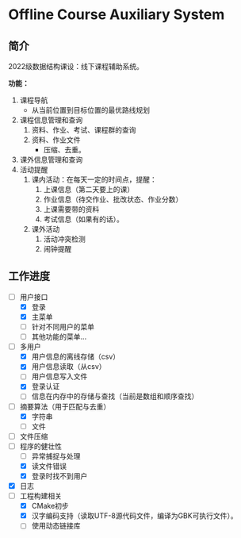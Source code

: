 # Offline Course Auxiliary System

## 简介

2022级数据结构课设：线下课程辅助系统。

**功能：**

1. 课程导航
   - 从当前位置到目标位置的最优路线规划
2. 课程信息管理和查询
   1. 资料、作业、考试、课程群的查询
   2. 资料、作业文件
      - 压缩、去重。
3. 课外信息管理和查询
4. 活动提醒
   1. 课内活动：在每天一定的时间点，提醒：
      1. 上课信息（第二天要上的课）
      2. 作业信息（待交作业、批改状态、作业分数）
      3. 上课需要带的资料
      4. 考试信息（如果有的话）。
   2. 课外活动
      1. 活动冲突检测
      2. 闹钟提醒

## 工作进度

- [ ] 用户接口
  - [x] 登录
  - [x] 主菜单
  - [ ] 针对不同用户的菜单
  - [ ] 其他功能的菜单...
- [ ] 多用户
  - [x] 用户信息的离线存储（csv）
  - [x] 用户信息读取（从csv）
  - [ ] 用户信息写入文件
  - [x] 登录认证
  - [ ] 信息在内存中的存储与查找（当前是数组和顺序查找）
- [ ] 摘要算法（用于匹配与去重）
  - [x] 字符串
  - [ ] 文件
- [ ] 文件压缩
- [ ] 程序的健壮性
  - [ ] 异常捕捉与处理
  - [x] 读文件错误
  - [x] 登录时找不到用户
- [x] 日志
- [ ] 工程构建相关
  - [x] CMake初步
  - [x] 汉字编码支持（读取UTF-8源代码文件，编译为GBK可执行文件）。
  - [ ] 使用动态链接库
